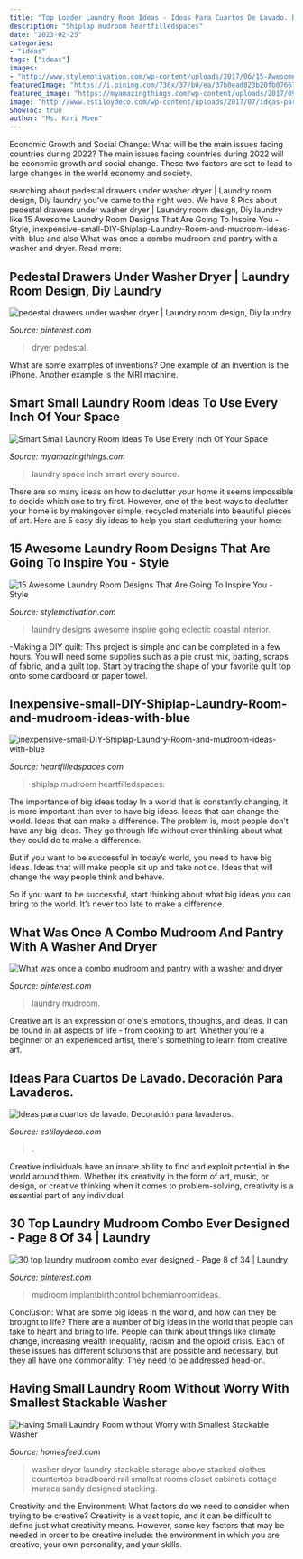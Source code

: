 ```yaml
---
title: "Top Loader Laundry Room Ideas - Ideas Para Cuartos De Lavado. Decoración Para Lavaderos."
description: "Shiplap mudroom heartfilledspaces"
date: "2023-02-25"
categories:
- "ideas"
tags: ["ideas"]
images:
- "http://www.stylemotivation.com/wp-content/uploads/2017/06/15-Awesome-Laundry-Room-Designs-That-Are-Going-To-Inspire-You-6-620x930.jpg"
featuredImage: "https://i.pinimg.com/736x/37/b0/ea/37b0ead823b20fb0766756b95a743b41.jpg"
featured_image: "https://myamazingthings.com/wp-content/uploads/2017/09/small-laundry-room-3.jpeg"
image: "http://www.estiloydeco.com/wp-content/uploads/2017/07/ideas-para-cuartos-de-lavado-9.jpg"
ShowToc: true
author: "Ms. Kari Moen"
---
```



Economic Growth and Social Change: What will be the main issues facing countries during 2022?
The main issues facing countries during 2022 will be economic growth and social change. These two factors are set to lead to large changes in the world economy and society.

	

		
searching about pedestal drawers under washer dryer | Laundry room design, Diy laundry you've came to the right web. We have 8 Pics about pedestal drawers under washer dryer | Laundry room design, Diy laundry like 15 Awesome Laundry Room Designs That Are Going To Inspire You - Style, inexpensive-small-DIY-Shiplap-Laundry-Room-and-mudroom-ideas-with-blue and also What was once a combo mudroom and pantry with a washer and dryer. Read more:
		
    
## Pedestal Drawers Under Washer Dryer | Laundry Room Design, Diy Laundry

<img loading=lazy src="https://i.pinimg.com/736x/8d/ec/b6/8decb6ea215ee43a636c1797236b79d3.jpg" onerror="this.onerror=null;this.src='https://tse3.mm.bing.net/th?id=OIP.fM-5a6VcCmmDdksE8TIMoQHaKO&amp;pid=15.1';" alt="pedestal drawers under washer dryer | Laundry room design, Diy laundry">

_Source: pinterest.com_

>dryer pedestal. 

	

What are some examples of inventions?
One example of an invention is the iPhone. Another example is the MRI machine.

    
## Smart Small Laundry Room Ideas To Use Every Inch Of Your Space

<img loading=lazy src="https://myamazingthings.com/wp-content/uploads/2017/09/small-laundry-room-3.jpeg" onerror="this.onerror=null;this.src='https://tse1.mm.bing.net/th?id=OIP.oNR_IH_BnzpFonwzxpJGDAHaJ4&amp;pid=15.1';" alt="Smart Small Laundry Room Ideas To Use Every Inch Of Your Space">

_Source: myamazingthings.com_

>laundry space inch smart every source. 

	

There are so many ideas on how to declutter your home it seems impossible to decide which one to try first. However, one of the best ways to declutter your home is by makingover simple, recycled materials into beautiful pieces of art. Here are 5 easy diy ideas to help you start decluttering your home: 

    
## 15 Awesome Laundry Room Designs That Are Going To Inspire You - Style

<img loading=lazy src="http://www.stylemotivation.com/wp-content/uploads/2017/06/15-Awesome-Laundry-Room-Designs-That-Are-Going-To-Inspire-You-6-620x930.jpg" onerror="this.onerror=null;this.src='https://tse1.mm.bing.net/th?id=OIP.R4VTGSmTElsvn4atNMS7cwHaLH&amp;pid=15.1';" alt="15 Awesome Laundry Room Designs That Are Going To Inspire You - Style">

_Source: stylemotivation.com_

>laundry designs awesome inspire going eclectic coastal interior. 

	

-Making a DIY quilt: This project is simple and can be completed in a few hours. You will need some supplies such as a pie crust mix, batting, scraps of fabric, and a quilt top. Start by tracing the shape of your favorite quilt top onto some cardboard or paper towel.

    
## Inexpensive-small-DIY-Shiplap-Laundry-Room-and-mudroom-ideas-with-blue

<img loading=lazy src="https://heartfilledspaces.com/wp-content/uploads/2018/09/inexpensive-small-DIY-Shiplap-Laundry-Room-and-mudroom-ideas-with-blue-and-white-design-on-a-budget-includes-cabinets-and-sink-2.jpg" onerror="this.onerror=null;this.src='https://tse1.mm.bing.net/th?id=OIP.PKrxd898BXXNGC298ff6bwHaNM&amp;pid=15.1';" alt="inexpensive-small-DIY-Shiplap-Laundry-Room-and-mudroom-ideas-with-blue">

_Source: heartfilledspaces.com_

>shiplap mudroom heartfilledspaces. 

	

The importance of big ideas today
In a world that is constantly changing, it is more important than ever to have big ideas. Ideas that can change the world. Ideas that can make a difference.
The problem is, most people don’t have any big ideas. They go through life without ever thinking about what they could do to make a difference.

But if you want to be successful in today’s world, you need to have big ideas. Ideas that will make people sit up and take notice. Ideas that will change the way people think and behave.

So if you want to be successful, start thinking about what big ideas you can bring to the world. It’s never too late to make a difference.

    
## What Was Once A Combo Mudroom And Pantry With A Washer And Dryer

<img loading=lazy src="https://i.pinimg.com/736x/37/b0/ea/37b0ead823b20fb0766756b95a743b41.jpg" onerror="this.onerror=null;this.src='https://tse2.mm.bing.net/th?id=OIP.29RfoOC5fM51DOASBdaTNwHaLI&amp;pid=15.1';" alt="What was once a combo mudroom and pantry with a washer and dryer">

_Source: pinterest.com_

>laundry mudroom. 

	

Creative art is an expression of one's emotions, thoughts, and ideas. It can be found in all aspects of life - from cooking to art. Whether you're a beginner or an experienced artist, there's something to learn from creative art.

    
## Ideas Para Cuartos De Lavado. Decoración Para Lavaderos.

<img loading=lazy src="http://www.estiloydeco.com/wp-content/uploads/2017/07/ideas-para-cuartos-de-lavado-9.jpg" onerror="this.onerror=null;this.src='https://tse4.mm.bing.net/th?id=OIP.4XW4Yv6x2hPwSp7ORS-gnAHaLH&amp;pid=15.1';" alt="Ideas para cuartos de lavado. Decoración para lavaderos.">

_Source: estiloydeco.com_

>. 

	

Creative individuals have an innate ability to find and exploit potential in the world around them. Whether it’s creativity in the form of art, music, or design, or creative thinking when it comes to problem-solving, creativity is a essential part of any individual.

    
## 30 Top Laundry Mudroom Combo Ever Designed - Page 8 Of 34 | Laundry

<img loading=lazy src="https://i.pinimg.com/736x/99/6c/cf/996ccf35d85037f981bd49de7847ddea.jpg" onerror="this.onerror=null;this.src='https://tse1.mm.bing.net/th?id=OIP.m7tBFt7unDbGdwepUB0RkwHaJ3&amp;pid=15.1';" alt="30 top laundry mudroom combo ever designed - Page 8 of 34 | Laundry">

_Source: pinterest.com_

>mudroom implantbirthcontrol bohemianroomideas. 

	

Conclusion: What are some big ideas in the world, and how can they be brought to life?
There are a number of big ideas in the world that people can take to heart and bring to life. People can think about things like climate change, increasing wealth inequality, racism and the opioid crisis. Each of these issues has different solutions that are possible and necessary, but they all have one commonality: They need to be addressed head-on.

    
## Having Small Laundry Room Without Worry With Smallest Stackable Washer

<img loading=lazy src="https://homesfeed.com/wp-content/uploads/2015/08/vintage-white-laundry-room-idea-with-open-closet-and-hangers-and-storage-and-white-smallest-stackable-washer-dryer.jpg" onerror="this.onerror=null;this.src='https://tse2.mm.bing.net/th?id=OIP.HOGoMCd1Qk84RbOS-TtVuQHaLH&amp;pid=15.1';" alt="Having Small Laundry Room without Worry with Smallest Stackable Washer">

_Source: homesfeed.com_

>washer dryer laundry stackable storage above stacked clothes countertop beadboard rail smallest rooms closet cabinets cottage muraca sandy designed stacking. 

	

Creativity and the Environment: What factors do we need to consider when trying to be creative?
Creativity is a vast topic, and it can be difficult to define just what creativity means. However, some key factors that may be needed in order to be creative include: the environment in which you are creative, your own personality, and your skills.

